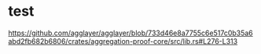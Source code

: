 # test

https://github.com/agglayer/agglayer/blob/733d46e8a7755c6e517c0b35a6abd2fb682b6806/crates/aggregation-proof-core/src/lib.rs#L276-L313
